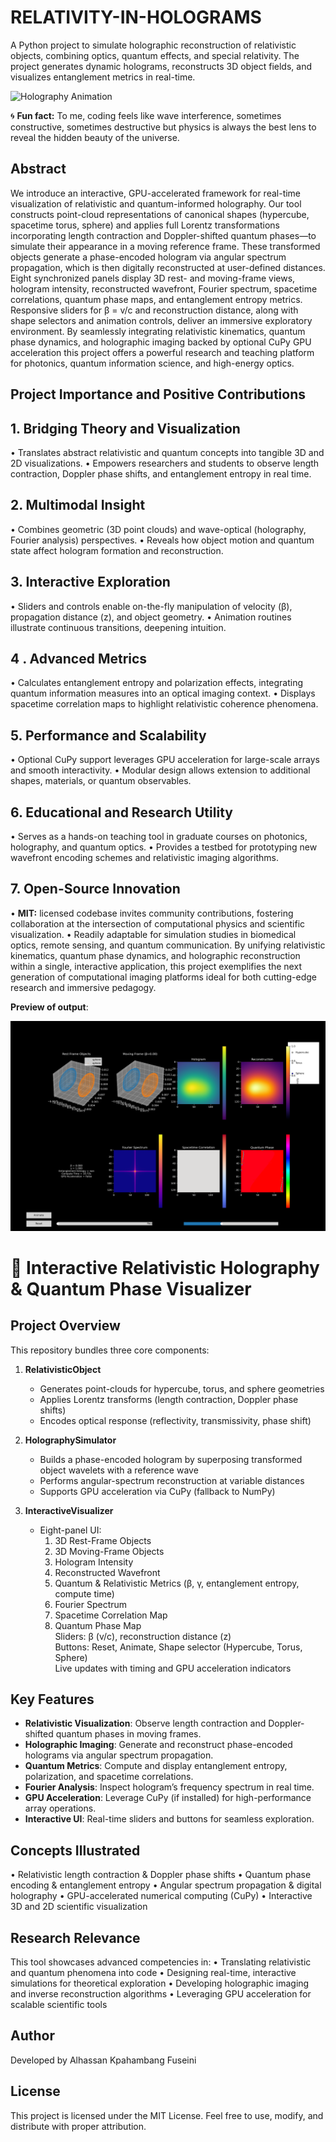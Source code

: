 # RELATIVITY-IN-HOLOGRAMS

A Python project to simulate holographic reconstruction of relativistic objects, combining optics, quantum effects, and special relativity. The project generates dynamic holograms, reconstructs 3D object fields, and visualizes entanglement metrics in real-time.

![Holography Animation](hologram_animation.gif)


🌀 **Fun fact:** To me, coding feels like wave interference, sometimes constructive, sometimes destructive but physics is always the best lens to reveal the hidden beauty of the universe.
## Abstract
We introduce an interactive, GPU-accelerated framework for real-time visualization of relativistic and quantum-informed holography. Our tool constructs point-cloud representations of canonical shapes (hypercube, spacetime torus, sphere) and applies full Lorentz transformations incorporating length contraction and Doppler-shifted quantum phases—to simulate their appearance in a moving reference frame. These transformed objects generate a phase-encoded hologram via angular spectrum propagation, which is then digitally reconstructed at user-defined distances. Eight synchronized panels display 3D rest- and moving-frame views, hologram intensity, reconstructed wavefront, Fourier spectrum, spacetime correlations, quantum phase maps, and entanglement entropy metrics. Responsive sliders for β = v/c and reconstruction distance, along with shape selectors and animation controls, deliver an immersive exploratory environment. By seamlessly integrating relativistic kinematics, quantum phase dynamics, and holographic imaging backed by optional CuPy GPU acceleration this project offers a powerful research and teaching platform for photonics, quantum information science, and high-energy optics.

## Project Importance and Positive Contributions
## 1. 	Bridging Theory and Visualization
• Translates abstract relativistic and quantum concepts into tangible 3D and 2D visualizations.
• Empowers researchers and students to observe length contraction, Doppler phase shifts, and entanglement entropy in real time.
## 2. 	Multimodal Insight
• Combines geometric (3D point clouds) and wave-optical (holography, Fourier analysis) perspectives.
• Reveals how object motion and quantum state affect hologram formation and reconstruction.
## 3. 	Interactive Exploration
• Sliders and controls enable on-the-fly manipulation of velocity (β), propagation distance (z), and object geometry.
• Animation routines illustrate continuous transitions, deepening intuition.
## 4  . 	Advanced Metrics
• Calculates entanglement entropy and polarization effects, integrating quantum information measures into an optical imaging context.
• Displays spacetime correlation maps to highlight relativistic coherence phenomena.
## 5. 	Performance and Scalability
• Optional CuPy support leverages GPU acceleration for large-scale arrays and smooth interactivity.
• Modular design allows extension to additional shapes, materials, or quantum observables.
## 6. 	Educational and Research Utility
• Serves as a hands-on teaching tool in graduate courses on photonics, holography, and quantum optics.
• Provides a testbed for prototyping new wavefront encoding schemes and relativistic imaging algorithms.
## 7. 	Open-Source Innovation
• **MIT:** licensed codebase invites community contributions, fostering collaboration at the intersection of computational physics and scientific visualization.
• Readily adaptable for simulation studies in biomedical optics, remote sensing, and quantum communication.
By unifying relativistic kinematics, quantum phase dynamics, and holographic reconstruction within a single, interactive application, this project exemplifies the next generation of computational imaging platforms ideal for both cutting-edge research and immersive pedagogy.

**Preview of output**:

![Static Hologram](hologram_snapshot.png)

# 🌌 Interactive Relativistic Holography & Quantum Phase Visualizer


## Project Overview
This repository bundles three core components:
1. **RelativisticObject**  
   - Generates point-clouds for hypercube, torus, and sphere geometries  
   - Applies Lorentz transforms (length contraction, Doppler phase shifts)  
   - Encodes optical response (reflectivity, transmissivity, phase shift)

2. **HolographySimulator**  
   - Builds a phase-encoded hologram by superposing transformed object wavelets with a reference wave  
   - Performs angular-spectrum reconstruction at variable distances  
   - Supports GPU acceleration via CuPy (fallback to NumPy)

3. **InteractiveVisualizer**  
   - Eight-panel UI:  
     1. 3D Rest-Frame Objects  
     2. 3D Moving-Frame Objects  
     3. Hologram Intensity  
     4. Reconstructed Wavefront  
     5. Quantum & Relativistic Metrics (β, γ, entanglement entropy, compute time)  
     6. Fourier Spectrum  
     7. Spacetime Correlation Map  
     8. Quantum Phase Map  
     Sliders: β (v/c), reconstruction distance (z)  
    Buttons: Reset, Animate, Shape selector (Hypercube, Torus, Sphere)  
     Live updates with timing and GPU acceleration indicators


## Key Features
- **Relativistic Visualization**: Observe length contraction and Doppler-shifted quantum phases in moving frames.  
- **Holographic Imaging**: Generate and reconstruct phase-encoded holograms via angular spectrum propagation.  
- **Quantum Metrics**: Compute and display entanglement entropy, polarization, and spacetime correlations.  
- **Fourier Analysis**: Inspect hologram’s frequency spectrum in real time.  
- **GPU Acceleration**: Leverage CuPy (if installed) for high-performance array operations.  
- **Interactive UI**: Real-time sliders and buttons for seamless exploration.

## Concepts Illustrated
• 	Relativistic length contraction & Doppler phase shifts
• 	Quantum phase encoding & entanglement entropy
• 	Angular spectrum propagation & digital holography
• 	GPU-accelerated numerical computing (CuPy)
• 	Interactive 3D and 2D scientific visualization

## Research Relevance
This tool showcases advanced competencies in:
• 	Translating relativistic and quantum phenomena into code
• 	Designing real-time, interactive simulations for theoretical exploration
• 	Developing holographic imaging and inverse reconstruction algorithms
• 	Leveraging GPU acceleration for scalable scientific tools
## Author
Developed by Alhassan Kpahambang Fuseini

## License
This project is licensed under the MIT License. Feel free to use, modify, and distribute with proper attribution.
